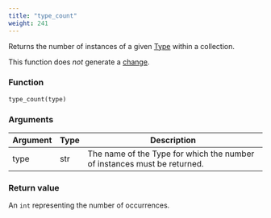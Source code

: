 ```yaml
---
title: "type_count"
weight: 241
---
```


Returns the number of instances of a given [Type](../../data-types/type) within a collection.

This function does *not* generate a [change](../../overview/changes).

### Function

`type_count(type)`

### Arguments

Argument | Type | Description
-------- | ---- | -----------
type | str | The name of the Type for which the number of instances must be returned.

### Return value

An `int` representing the number of occurrences.
